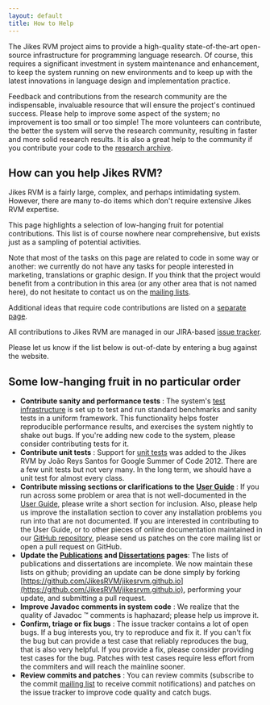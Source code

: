 ```yaml
---
layout: default 
title: How to Help
---
```


The Jikes RVM project aims to provide a high-quality state-of-the-art open-source infrastructure for programming language research. Of course, this requires a significant investment in system maintenance and enhancement, to keep the system running on new environments and to keep up with the latest innovations in language design and implementation practice.

Feedback and contributions from the research community are the indispensable, invaluable resource that will ensure the project's continued success. Please help to improve some aspect of the system; no improvement is too small or too simple! The more volunteers can contribute, the better the system will serve the research community, resulting in faster and more solid research results. It is also a great help to the community if you contribute your code to the [research archive](/Resources/ResearchArchive).

## How can you help Jikes RVM?

Jikes RVM is a fairly large, complex, and perhaps intimidating system. However, there are many to-do items which don't require extensive Jikes RVM expertise.

This page highlights a selection of low-hanging fruit for potential contributions. This list is of course nowhere near comprehensive, but exists just as a sampling of potential activities.

Note that most of the tasks on this page are related to code in some way or another: we currently do not have any tasks for people interested in marketing, translations or graphic design. If you think that the project would benefit from a contribution in this area (or any other area that is not named here), do not hesitate to contact us on the [mailing lists](/MailingLists/).

Additional ideas that require code contributions are listed on a [separate page](/IdeasForCodeContributions/).

All contributions to Jikes RVM are managed in our JIRA-based [issue tracker](/IssueTracker/).

Please let us know if the list below is out-of-date by entering a bug against the website.

## Some low-hanging fruit in no particular order

- **Contribute sanity and performance tests** : The system's [test infrastructure](/UserGuide/TestingJikesRVM/index.html#x12-10400010) is set up to test and run standard benchmarks and sanity tests in a uniform framework. This functionality helps foster reproducible performance results, and exercises the system nightly to shake out bugs. If you're adding new code to the system, please consider contributing tests for it.
- **Contribute unit tests** : Support for [unit tests](/UserGuide/TestingJikesRVM/index.html#x12-10400010) was added to the Jikes RVM by João Reys Santos for Google Summer of Code 2012. There are a few unit tests but not very many. In the long term, we should have a unit test for almost every class.
- **Contribute missing sections or clarifications to the**  **[User Guide](/UserGuide/)** : If you run across some problem or area that is not well-documented in the [User Guide](/UserGuide/), please write a short section for inclusion. Also, please help us improve the installation section to cover any installation problems you run into that are not documented. If you are interested in contributing to the User Guide, or to other pieces of online documentation maintained in our [GitHub repository](https://github.com/JikesRVM/jikesrvm.github.io), please send us patches on the core mailing list or open a pull request on GitHub.
- **Update the [Publications](/Resources/Publications) and [Dissertations](/Resources/Dissertations) pages**: The lists of publications and dissertations are incomplete. We now maintain these lists on github; providing an update can be done simply by forking [https://github.com/JikesRVM/jikesrvm.github.io](https://github.com/JikesRVM/jikesrvm.github.io), performing your update, and submitting a pull request.
- **Improve Javadoc comments in system code** : We realize that the quality of Javadoc ™ comments is haphazard; please help us improve it.
- **Confirm, triage or fix bugs** : The issue tracker contains a lot of open bugs. If a bug interests you, try to reproduce and fix it. If you can't fix the bug but can provide a test case that reliably reproduces the bug, that is also very helpful. If you provide a fix, please consider providing test cases for the bug. Patches with test cases require less effort from the commiters and will reach the mainline sooner.
- **Review commits and patches** : You can review commits (subscribe to the commit [mailing list](/MailingLists/) to receive commit notifications) and patches on the issue tracker to improve code quality and catch bugs.  
  
  

